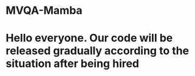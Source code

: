 # MVQA-Mamba
# Hello everyone. Our code will be released gradually according to the situation after being hired
